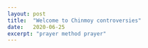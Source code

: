 ```yaml
---
layout: post
title:  "Welcome to Chinmoy controversies"
date:   2020-06-25
excerpt: "prayer method prayer"
---
```


